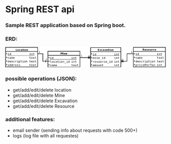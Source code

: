 # Spring REST api

### Sample REST application based on Spring boot. 

### ERD:
![alt text](minesERD.png)

### possible operations (JSON):
- get/add/edit/delete location
- get/add/edit/delete Mine
- get/add/edit/delete Excavation
- get/add/edit/delete Resource

### additional features:
- email sender (sending info about requests with code 500+)
- logs (log file with all requestes)

